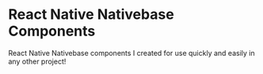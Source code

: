 # React Native Nativebase Components
React Native Nativebase components I created for use quickly and easily in any other project! 
